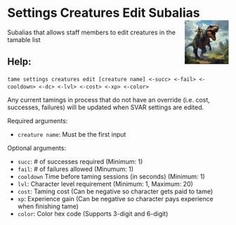 <h1>Settings Creatures Edit Subalias<img align="right" src="../../../../Data/main.png" width="100px"></h1>

Subalias that allows staff members to edit creatures in the tamable list

## Help:
`tame settings creatures edit [creature name] <-succ> <-fail> <-cooldown> <-dc> <-lvl> <-cost> <-xp> <-color>`

Any current tamings in process that do not have an override (i.e. cost, successes, failures) will be updated when SVAR settings are edited.

Required arguments:
- `creature name`: Must be the first input

Optional arguments:
- `succ`: # of successes required (Minimum: 1)
- `fail`: # of failures allowed (Minumum: 1)
- `cooldown` Time before taming sessions (in seconds) (Minimum: 1)
- `lvl`: Character level requirement (Minimum: 1, Maximum: 20)
- `cost`: Taming cost (Can be negative so character gets paid to tame)
- `xp`: Experience gain (Can be negative so character pays experience when finishing tame)
- `color`: Color hex code (Supports 3-digit and 6-digit)